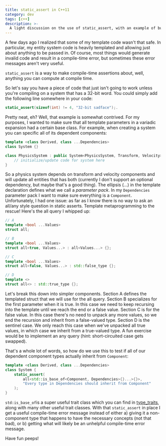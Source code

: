 ```yaml
---
title: static_assert in C++11
category: dev
tags: [c++]
description: >-
  A light discussion on the use of static_assert, with an example of building an "all true" function
---
```


A few days ago I realized that some of my template code wasn't that safe. In particular, my entity
system code is heavily templated and allowing just about anything to be passed in. Of course, most
things would generate invalid code and result in a compile-time error, but sometimes these error
messages aren't very useful.

`static_assert` is a way to make compile-time assertions about, well, anything you can compute at
compile time.

So let's say you have a piece of code that just isn't going to work unless you're compiling on a
system that has a 32-bit word. You could simply add the following line somewhere in your code:

```cpp
static_assert(sizeof(int) != 4, "32-bit sadface");.
```

Pretty neat, eh? Well, that example is somewhat contrived. For my purposes, I wanted to make sure
that all template parameters in a variadic expansion had a certain base class. For example, when
creating a system you can specific all of its dependent components:

```cpp
template <class Derived, class ...Dependencies>
class System {}

class PhysicsSystem : public System<PhysicsSystem, Transform, Velocity> {
    // initialize/update code for system here
}
```

So a physics system depends on transform and velocity components and will update all entities that
has both (currently I don't support an optional dependency, but maybe that's a good thing). The
ellipsis (...) in the template declaration defines what we call a _parameter pack_. In my
`Dependencies` parameter pack I want to make sure everything is a `Component`. Unfortunately, I had
one issue: as far as I know there is no way to ask an all/any style question in static asserts.
Template metaprogramming to the rescue! Here's the all query I whipped up:

```cpp
// A
template <bool ...Values>
struct all;

// B
template <bool ...Values>
struct all<true, Values...> : all<Values...> {};

// C
template <bool ...Values>
struct all<false, Values...> : std::false_type {};

// D
template <>
struct all<> : std::true_type {};
```

Let's break this down into simpler components. Section A defines the templated struct that we will
use for the all query. Section B specializes for the first parameter when it is true. In this case
we need to keep recursing into the template until we reach the end or a false value. Section C is
for the false value. In this case there's no need to unpack any more values, so we end the recursion
and inherit from a false-valued type. Section D is the sentinel case. We only reach this case when
we've unpacked all true values, in which case we inherit from a true-valued type. A fun exercise
would be to implement an any query (hint: short-circuited case gets swapped).

That's a whole lot of words, so how do we use this to test if all of our dependent component types
actually inherit from `Component`:

```cpp
template <class Derived, class ...Dependencies>
class System {
    static_assert(
        all<std::is_base_of<Component, Dependencies>{}...>{}>,
        "Every type in Dependencies should inherit from Component"
    );
}
```

`std:is_base_of`is a super useful trait class which you can find in
[type_traits](https://en.cppreference.com/w/cpp/header/type_traits), along with many other useful
trait classes. With that `static_assert` in place I get a useful compile-time error message instead
of either a) giving it a non-component type that happens to have the necessary concepts (not that
bad), or b) getting what will likely be an unhelpful compile-time error message.

Have fun peeps!
